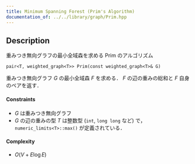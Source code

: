 ```yaml
---
title: Minimum Spanning Forest (Prim's Algorithm)
documentation_of: ../../library/graph/Prim.hpp
---
```


## Description
重みつき無向グラフの最小全域森を求める Prim のアルゴリズム
```
pair<T, weighted_graph<T>> Prim(const weighted_graph<T>& G)
```
重みつき無向グラフ $G$ の最小全域森 $F$ を求める．
$F$ の辺の重みの総和と $F$ 自身のペアを返す．

#### Constraints
- $G$ は重みつき無向グラフ
- $G$ の辺の重みの型 $T$ は整数型 (``int``, ``long long`` など) で，``numeric_limits<T>::max()`` が定義されている．

#### Complexity
- $O(V+E\log E)$

